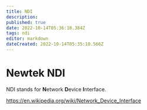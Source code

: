 ```yaml
---
title: NDI
description: 
published: true
date: 2022-10-14T05:36:10.384Z
tags: ndi
editor: markdown
dateCreated: 2022-10-14T05:35:10.566Z
---
```


# Newtek NDI
NDI stands for **N**etwork **D**evice **I**nterface.

https://en.wikipedia.org/wiki/Network_Device_Interface